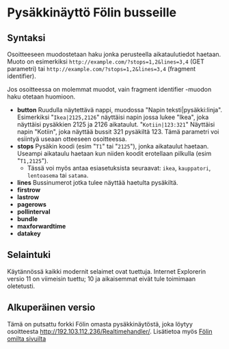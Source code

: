 # Pysäkkinäyttö Fölin busseille

## Syntaksi

Osoitteeseen muodostetaan haku jonka perusteella aikataulutiedot haetaan.
Muoto on esimerkiksi `http://example.com/?stops=1,2&lines=3,4` (GET 
parametri) tai `http://example.com/?stops=1,2&lines=3,4` (fragment 
identifier).
 
Jos osoitteessa on molemmat muodot, vain fragment identifier -muodon
haku otetaan huomioon.

* **button** Ruudulla näytettävä nappi, muodossa 
    "Napin teksti|pysäkki:linja". Esimerkiksi "`Ikea|2125,2126`" 
    näyttäisi napin jossa lukee "Ikea", joka näyttäisi pysäkkien 2125 ja 
    2126 aikataulut. "`Kotiin|123:321`" Näyttäisi napin "Kotiin", joka 
    näyttää bussit 321 pysäkiltä 123. Tämä parametri voi esiintyä useaan 
    otteeseen osoitteessa.
* **stops** Pysäkin koodi (esim "`T1`" tai "`2125`"), jonka aikataulut 
    haetaan. Useampi aikataulu haetaan kun niiden koodit erotellaan 
    pilkulla (esim "`T1,2125`").
    * Tässä voi myös antaa esiasetuksista seuraavat: `ikea`, 
    `kauppatori`, `lentoasema` tai `satama`.  
* **lines** Bussinumerot jotka tulee näyttää haetulta pysäkiltä.
* **firstrow**
* **lastrow**
* **pagerows**
* **pollinterval**
* **bundle**
* **maxforwardtime**
* **datakey**

## Selaintuki

Käytännössä kaikki modernit selaimet ovat tuettuja. Internet Explorerin
versio 11 on viimeisin tuettu; 10 ja aikaisemmat eivät tule toimimaan
oletetusti.

## Alkuperäinen versio

Tämä on putsattu forkki Fölin omasta pysäkkinäytöstä, joka löytyy 
osoitteesta http://192.103.112.236/Realtimehandler/. Lisätietoa myös 
[Fölin omilta sivuilta](http://www.foli.fi/fi/omien-pys%C3%A4kkien-reaaliaikaiset-aikataulut-n%C3%A4kyville-k%C3%A4tev%C3%A4sti)
